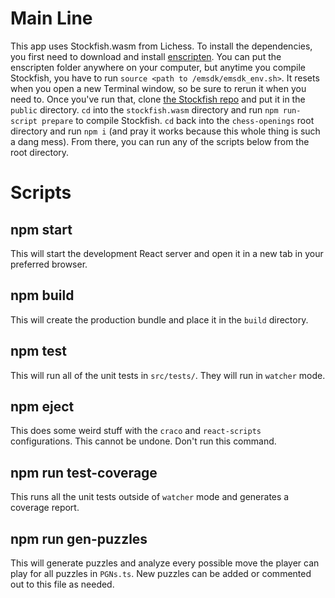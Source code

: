 # Main Line

This app uses Stockfish.wasm from Lichess. To install the dependencies, you first need to download and install [enscripten](https://emscripten.org/docs/getting_started/downloads.html). You can put the enscripten folder anywhere on your computer, but anytime you compile Stockfish, you have to run `source <path to /emsdk/emsdk_env.sh>`. It resets when you open a new Terminal window, so be sure to rerun it when you need to. Once you've run that, clone [the Stockfish repo](https://github.com/lichess-org/stockfish.wasm) and put it in the `public` directory. `cd` into the `stockfish.wasm` directory and run `npm run-script prepare` to compile Stockfish. `cd` back into the `chess-openings` root directory and run `npm i` (and pray it works because this whole thing is such a dang mess). From there, you can run any of the scripts below from the root directory.

# Scripts

## npm start
This will start the development React server and open it in a new tab in your preferred browser.

## npm build
This will create the production bundle and place it in the `build` directory.

## npm test
This will run all of the unit tests in `src/tests/`. They will run in `watcher` mode.

## npm eject
This does some weird stuff with the `craco` and `react-scripts` configurations. This cannot be undone. Don't run this command.

## npm run test-coverage
This runs all the unit tests outside of `watcher` mode and generates a coverage report.

## npm run gen-puzzles
This will generate puzzles and analyze every possible move the player can play for all puzzles in `PGNs.ts`. New puzzles can be added or commented out to this file as needed.

